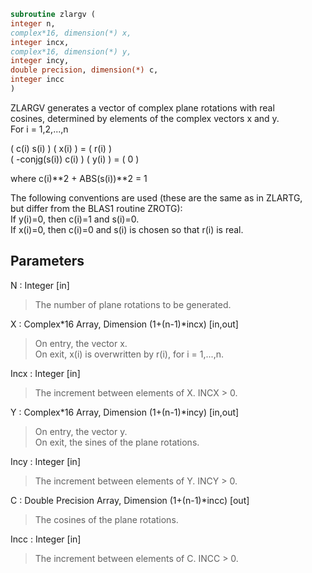 ```fortran  
subroutine zlargv (  
integer n,  
complex*16, dimension(*) x,  
integer incx,  
complex*16, dimension(*) y,  
integer incy,  
double precision, dimension(*) c,  
integer incc  
)  
```  
  
ZLARGV generates a vector of complex plane rotations with real  
cosines, determined by elements of the complex vectors x and y.  
For i = 1,2,...,n  
  
(        c(i)   s(i) ) ( x(i) ) = ( r(i) )  
( -conjg(s(i))  c(i) ) ( y(i) ) = (   0  )  
  
where c(i)**2 + ABS(s(i))**2 = 1  
  
The following conventions are used (these are the same as in ZLARTG,  
but differ from the BLAS1 routine ZROTG):  
If y(i)=0, then c(i)=1 and s(i)=0.  
If x(i)=0, then c(i)=0 and s(i) is chosen so that r(i) is real.  
  
## Parameters  
N : Integer [in]  
> The number of plane rotations to be generated.  
  
X : Complex*16 Array, Dimension (1+(n-1)*incx) [in,out]  
> On entry, the vector x.  
> On exit, x(i) is overwritten by r(i), for i = 1,...,n.  
  
Incx : Integer [in]  
> The increment between elements of X. INCX > 0.  
  
Y : Complex*16 Array, Dimension (1+(n-1)*incy) [in,out]  
> On entry, the vector y.  
> On exit, the sines of the plane rotations.  
  
Incy : Integer [in]  
> The increment between elements of Y. INCY > 0.  
  
C : Double Precision Array, Dimension (1+(n-1)*incc) [out]  
> The cosines of the plane rotations.  
  
Incc : Integer [in]  
> The increment between elements of C. INCC > 0.  
  
